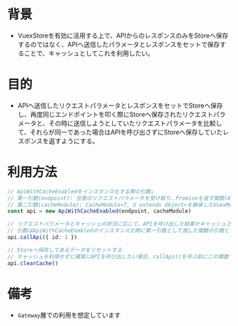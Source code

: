 # 背景
- VuexStoreを有効に活用する上で、APIからのレスポンスのみをStoreへ保存するのではなく、APIへ送信したパラメータとレスポンスをセットで保存することで、キャッシュとしてこれを利用したい。

# 目的
- APIへ送信したリクエストパラメータとレスポンスをセットでStoreへ保存し、再度同じエンドポイントを叩く際にStoreへ保存されたリクエストパラメータと、その時に送信しようとしていたリクエストパラメータを比較して、それらが同一であった場合はAPIを呼び出さずにStoreへ保存していたレスポンスを返すようにする。


# 利用方法
```typescript
// ApiWithCacheEnabledをインスタンス化する際の引数↓
// 第一引数(endpoint): 任意のリクエストパラメータを受け取り、Promiseを返す関数(APIを呼び出す関数)
// 第二引数(cacheModule): CacheModule<T, U extends Object>を継承したVuexModule(このVuexModuleは`/store/cache/**`で定義する)
const api = new ApiWithCacheEnabled(endpoint, cacheModule)

// リクエストパラメータとキャッシュの状況に応じて、APIを呼び出した結果かキャッシュされた値をPromise型で返す
// 引数はApiWithCacheEnabledのインスタンス化時に第一引数として渡した関数の引数と一致する
api.callApi({ id: 1 })

// Storeへ保存してあるデータをリセットする
// キャッシュを利用せずに確実にAPIを呼び出したい場合、callApi()を呼ぶ前にこの関数でキャッシュをリセットする
api.clearCache()
```

# 備考
- `Gateway`層での利用を想定しています
